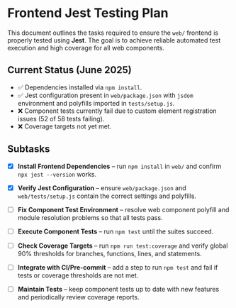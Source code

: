 # Frontend Jest Testing Plan

This document outlines the tasks required to ensure the `web/` frontend is properly tested using **Jest**. The goal is to achieve reliable automated test execution and high coverage for all web components.

## Current Status (June&nbsp;2025)

- ✅ Dependencies installed via `npm install`.
- ✅ Jest configuration present in `web/package.json` with `jsdom` environment and polyfills imported in `tests/setup.js`.
- ❌ Component tests currently fail due to custom element registration issues (52 of 58 tests failing).
- ❌ Coverage targets not yet met.

## Subtasks
- [x] **Install Frontend Dependencies** – run `npm install` in `web/` and confirm `npx jest --version` works.
- [x] **Verify Jest Configuration** – ensure `web/package.json` and `web/tests/setup.js` contain the correct settings and polyfills.
- [ ] **Fix Component Test Environment** – resolve web component polyfill and module resolution problems so that all tests pass.
- [ ] **Execute Component Tests** – run `npm test` until the suites succeed.
- [ ] **Check Coverage Targets** – run `npm run test:coverage` and verify global 90% thresholds for branches, functions, lines, and statements.
- [ ] **Integrate with CI/Pre-commit** – add a step to run `npm test` and fail if tests or coverage thresholds are not met.
- [ ] **Maintain Tests** – keep component tests up to date with new features and periodically review coverage reports.

